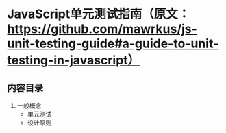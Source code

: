 # JavaScript单元测试指南（原文：https://github.com/mawrkus/js-unit-testing-guide#a-guide-to-unit-testing-in-javascript）

## 内容目录
1. 一般概念
    * 单元测试
    * 设计原则 